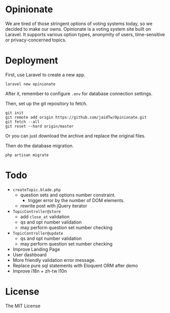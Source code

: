 # Opinionate
We are tired of those stringent options of voting systems today, so we decided to make our owns. Opinionate is a voting system site built on Laravel. It supports various option types, anonymity of users, time-sensitive or privacy-concerned topics.

# Deployment
First, use Laravel to create a new app.

```
laravel new opinionate
```

After it, remember to configure `.env` for database connection settings.

Then, set up the git repository to fetch.
```
git init
git remote add origin https://github.com/jaidTw/Opinionate.git
git fetch --all
git reset --hard origin/master
```
Or you can just download the archive and replace the original files.

Then do the database migration.

```
php artisan migrate
```

# Todo
* `createTopic.blade.php`
    * question sets and options number constraint.
        * trigger error by the number of DOM elements.
    * rewrite post with jQuery iterator
* `TopicController@store`
    * add `close_at` validation
    * qs and opt number validation
    * may perform question set number checking
* `TopicController@update`
    * qs and opt number validation
    * may perform question set number checking
* Improve Landing Page
* User dashboard
* More friendly validation error message.
* Replace pure sql statements with Eloquent ORM after demo
* Improve i18n + zh-tw l10n

# License
The MIT License
